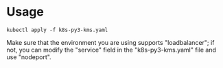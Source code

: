 # Usage
```
kubectl apply -f k8s-py3-kms.yaml
```
Make sure that the environment you are using supports "loadbalancer"; if not, you can modify the "service" field in the "k8s-py3-kms.yaml" file and use "nodeport".